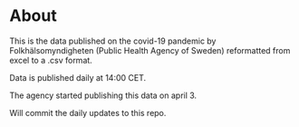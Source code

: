 # About

This is the data published on the covid-19 pandemic by Folkhälsomyndigheten (Public Health Agency of Sweden) reformatted from excel to a .csv format.

Data is published daily at 14:00 CET.

The agency started publishing this data on april 3.

Will commit the daily updates to this repo.
